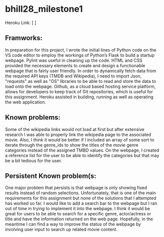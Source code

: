 
# bhill28_milestone1

Heroku Link: [ ] 

## Framworks: 

In preparation for this project, I wrote the initial lines of Python code on the VS code editor to employ the workings of Python’s Flask to build a startup webpage. Pylint was useful in cleaning up the code. HTML and CSS provided the necessary elements to create and design a functionable webpage that is fairly user friendly. In order to dynamically fetch data from the required API keys (TMDB and Wikipedia), I need to import Json, "requests" as well as "OS" libraries to be able to read and store the data to load onto the webpage. Github, as a cloud based hosting service platform, allows for developers to keep track of Git repositories, which is useful for this assignment. Heroku assisted in building, running as well as operating the web application. 


## Known problems:

Some of the wikipedia links would not load at first but after extensive research I was able to properly link the wikipedia page to the associated movie. Also, I think it would be better if I included an array of some sort to iterate through the genre_ids to show the titles of the movie genre categories instead of the assigned TMBD values. On the webpage, I created a reference list for the user to be able to identify the categories but that may be a bit tedious for the user.  

## Persistent Known problem(s: 

One major problem that persists is that webpage is only showing fixed results instead of random selections. Unfortunately, that is one of the main requirements for this assignment but none of the solutions that I attempted has worked so far. I would like to add a search bar to the webpage but I ran out of time in trying to implement it into the webpage. I think it would be great for users to be able to search for a specific genre, actor/actress or title and have the information returned on the web page. Hopefully, in the meantime I can find a way to improve the status of the webpage by involving user input to search up related movie content.


